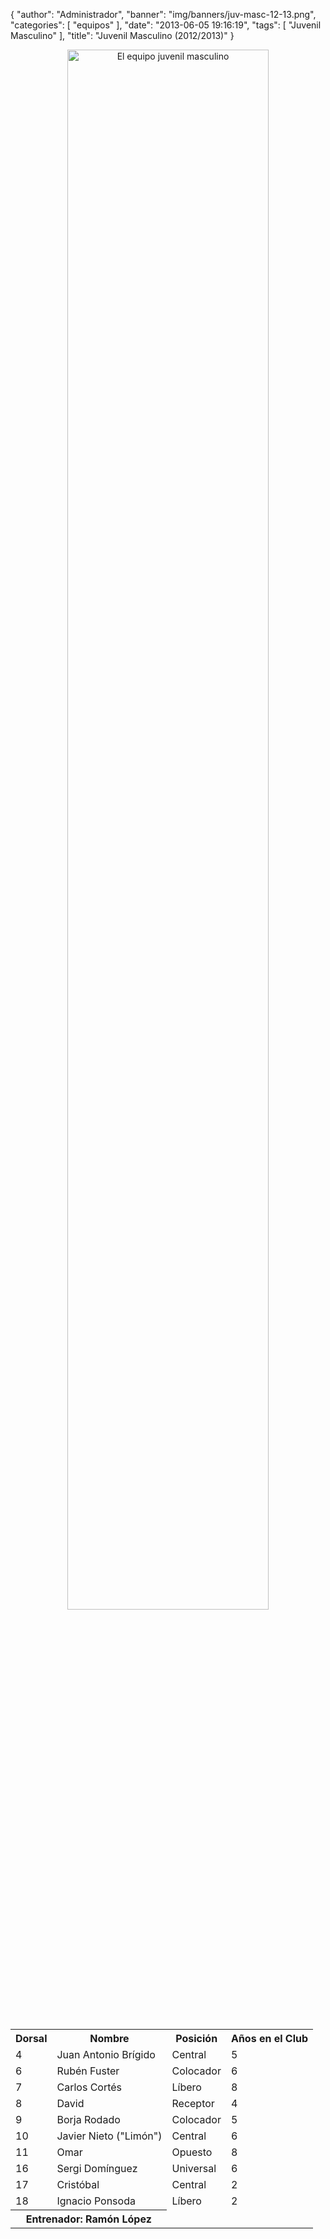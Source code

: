 {
  "author": "Administrador",
  "banner": "img/banners/juv-masc-12-13.png",
  "categories": [
    "equipos"
  ],
  "date": "2013-06-05 19:16:19",
  "tags": [
    "Juvenil Masculino"
  ],
  "title": "Juvenil Masculino (2012/2013)"
}

<center>
<a target="_new" href="http://www.advmiguelturra.org/img/banners/juv-masc-12-13.png">
<img alt="El equipo juvenil masculino" width="80%" align="center" src="http://www.advmiguelturra.org/img/banners/juv-masc-12-13.png"/> </a>
</center>

<p>&nbsp;</p>

<table align="center">
  <tr>
	<th>Dorsal</th>
	<th>Nombre</th>
	<th>Posición</th>
	<th>Años en el Club</th>
  </tr>

  <tr>
	<td>4</td>
	<td>Juan Antonio Brígido</td>
	<td>Central</td>
	<td>5</td>
  </tr>

  <tr>
	<td>6</td>
	<td>Rubén Fuster</td>
	<td>Colocador</td>
	<td>6</td>
  </tr>

  <tr>
	<td>7</td>
	<td>Carlos Cortés</td>
	<td>Líbero</td>
	<td>8</td>
  </tr>

  <tr>
	<td>8</td>
	<td>David</td>
	<td>Receptor</td>
	<td>4</td>
  </tr>

  <tr>
	<td>9</td>
	<td>Borja Rodado</td>
	<td>Colocador</td>
	<td>5</td>
  </tr>

  <tr>
	<td>10</td>
	<td>Javier Nieto ("Limón")</td>
	<td>Central</td>
	<td>6</td>
  </tr>

  <tr>
	<td>11</td>
	<td>Omar</td>
	<td>Opuesto</td>
	<td>8</td>
  </tr>

  <tr>
	<td>16</td>
	<td>Sergi Domínguez</td>
	<td>Universal</td>
	<td>6</td>
  </tr>

  <tr>
	<td>17</td>
	<td>Cristóbal</td>
	<td>Central</td>
	<td>2</td>
  </tr>

  <tr>
	<td>18</td>
	<td>Ignacio Ponsoda</td>
	<td>Líbero</td>
	<td>2</td>
  </tr>

  <tr>
	<th colspan="2">Entrenador: Ramón López</td>
  </tr>
</table>
<!-- break -->
